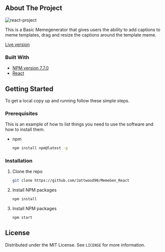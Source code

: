 
<!-- ABOUT THE PROJECT -->
## About The Project

![react-project](https://user-images.githubusercontent.com/56833060/113619611-1abc5680-9651-11eb-8bd4-738de1babbcb.gif)


This is a Basic Memegenerator that gives users the ability to add captions to meme templates, drag and resize the captions around
the template meme.

[Live version](https://main.dba87zfskvtky.amplifyapp.com/)

### Built With

* [NPM version 7.7.0]()
* [React]()


<!-- GETTING STARTED -->
## Getting Started

To get a local copy up and running follow these simple steps.

### Prerequisites

This is an example of how to list things you need to use the software and how to install them.
* npm
  ```sh
  npm install npm@latest -g
  ```

### Installation

1. Clone the repo
   ```sh
   git clone https://github.com/Jattwood90/MemeGen_React
   ```
2. Install NPM packages
   ```sh
   npm install
   ```
3. Install NPM packages
   ```sh
   npm start
   ```


<!-- LICENSE -->
## License

Distributed under the MIT License. See `LICENSE` for more information.


